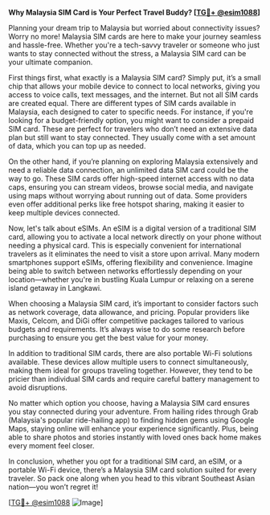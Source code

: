 **Why Malaysia SIM Card is Your Perfect Travel Buddy? [[TG💪+ @esim1088](https://t.me/s/esim1088)]**

Planning your dream trip to Malaysia but worried about connectivity issues? Worry no more! Malaysia SIM cards are here to make your journey seamless and hassle-free. Whether you're a tech-savvy traveler or someone who just wants to stay connected without the stress, a Malaysia SIM card can be your ultimate companion.

First things first, what exactly is a Malaysia SIM card? Simply put, it’s a small chip that allows your mobile device to connect to local networks, giving you access to voice calls, text messages, and the internet. But not all SIM cards are created equal. There are different types of SIM cards available in Malaysia, each designed to cater to specific needs. For instance, if you're looking for a budget-friendly option, you might want to consider a prepaid SIM card. These are perfect for travelers who don’t need an extensive data plan but still want to stay connected. They usually come with a set amount of data, which you can top up as needed.

On the other hand, if you’re planning on exploring Malaysia extensively and need a reliable data connection, an unlimited data SIM card could be the way to go. These SIM cards offer high-speed internet access with no data caps, ensuring you can stream videos, browse social media, and navigate using maps without worrying about running out of data. Some providers even offer additional perks like free hotspot sharing, making it easier to keep multiple devices connected.

Now, let's talk about eSIMs. An eSIM is a digital version of a traditional SIM card, allowing you to activate a local network directly on your phone without needing a physical card. This is especially convenient for international travelers as it eliminates the need to visit a store upon arrival. Many modern smartphones support eSIMs, offering flexibility and convenience. Imagine being able to switch between networks effortlessly depending on your location—whether you're in bustling Kuala Lumpur or relaxing on a serene island getaway in Langkawi.

When choosing a Malaysia SIM card, it’s important to consider factors such as network coverage, data allowance, and pricing. Popular providers like Maxis, Celcom, and DiGi offer competitive packages tailored to various budgets and requirements. It’s always wise to do some research before purchasing to ensure you get the best value for your money.

In addition to traditional SIM cards, there are also portable Wi-Fi solutions available. These devices allow multiple users to connect simultaneously, making them ideal for groups traveling together. However, they tend to be pricier than individual SIM cards and require careful battery management to avoid disruptions.

No matter which option you choose, having a Malaysia SIM card ensures you stay connected during your adventure. From hailing rides through Grab (Malaysia's popular ride-hailing app) to finding hidden gems using Google Maps, staying online will enhance your experience significantly. Plus, being able to share photos and stories instantly with loved ones back home makes every moment feel closer.

In conclusion, whether you opt for a traditional SIM card, an eSIM, or a portable Wi-Fi device, there’s a Malaysia SIM card solution suited for every traveler. So pack one along when you head to this vibrant Southeast Asian nation—you won’t regret it!

[[TG💪+ @esim1088](https://t.me/s/esim1088) ![Image](https://i.postimg.cc/Y0z9fWf4/image.png)]